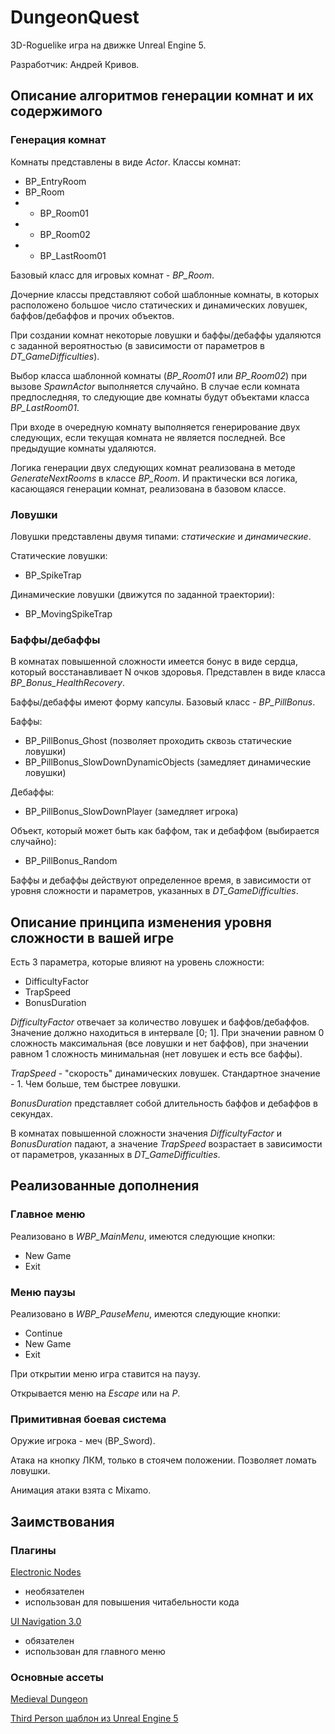 # DungeonQuest

3D-Roguelike игра на движке Unreal Engine 5.

Разработчик: Андрей Кривов.

## Описание алгоритмов генерации комнат и их содержимого

### Генерация комнат

Комнаты представлены в виде *Actor*.
Классы комнат:
- BP_EntryRoom
- BP_Room
- - BP_Room01
- - BP_Room02
- - BP_LastRoom01

Базовый класс для игровых комнат - *BP_Room*.

Дочерние классы представляют собой шаблонные комнаты, в которых расположено большое число статических и динамических ловушек, баффов/дебаффов и прочих объектов.

При создании комнат некоторые ловушки и баффы/дебаффы удаляются с заданной вероятностью (в зависимости от параметров в *DT_GameDifficulties*).

Выбор класса шаблонной комнаты (*BP_Room01* или *BP_Room02*) при вызове *SpawnActor* выполняется случайно. В случае если комната предпоследняя, то следующие две комнаты будут объектами класса *BP_LastRoom01*.

При входе в очередную комнату выполняется генерирование двух следующих, если текущая комната не является последней. Все предыдущие комнаты удаляются.

Логика генерации двух следующих комнат реализована в методе *GenerateNextRooms* в классе *BP_Room*. И практически вся логика, касающаяся генерации комнат, реализована в базовом классе.

### Ловушки

Ловушки представлены двумя типами: *статические* и *динамические*.

Статические ловушки:
- BP_SpikeTrap

Динамические ловушки (движутся по заданной траектории):
- BP_MovingSpikeTrap

### Баффы/дебаффы

В комнатах повышенной сложности имеется бонус в виде сердца, который восстанавливает N очков здоровья. Представлен в виде класса *BP_Bonus_HealthRecovery*.

Баффы/дебаффы имеют форму капсулы. Базовый класс - *BP_PillBonus*.

Баффы:
- BP_PillBonus_Ghost (позволяет проходить сквозь статические ловушки)
- BP_PillBonus_SlowDownDynamicObjects (замедляет динамические ловушки)

Дебаффы:
- BP_PillBonus_SlowDownPlayer (замедляет игрока)

Объект, который может быть как баффом, так и дебаффом (выбирается случайно):
- BP_PillBonus_Random

Баффы и дебаффы действуют определенное время, в зависимости от уровня сложности и параметров, указанных в *DT_GameDifficulties*.

## Описание принципа изменения уровня сложности в вашей игре

Есть 3 параметра, которые влияют на уровень сложности:
- DifficultyFactor
- TrapSpeed
- BonusDuration

*DifficultyFactor* отвечает за количество ловушек и баффов/дебаффов. Значение должно находиться в интервале [0; 1]. При значении равном 0 сложность максимальная (все ловушки и нет баффов), при значении равном 1 сложность минимальная (нет ловушек и есть все баффы).

*TrapSpeed* - "скорость" динамических ловушек. Стандартное значение - 1. Чем больше, тем быстрее ловушки.

*BonusDuration* представляет собой длительность баффов и дебаффов в секундах.

В комнатах повышенной сложности значения *DifficultyFactor* и *BonusDuration* падают, а значение *TrapSpeed* возрастает в зависимости от параметров, указанных в *DT_GameDifficulties*.

## Реализованные дополнения

### Главное меню

Реализовано в *WBP_MainMenu*, имеются следующие кнопки:
- New Game
- Exit

### Меню паузы

Реализовано в *WBP_PauseMenu*, имеются следующие кнопки:
- Continue
- New Game
- Exit

При открытии меню игра ставится на паузу.

Открывается меню на *Escape* или на *P*.

### Примитивная боевая система

Оружие игрока - меч (BP_Sword).

Атака на кнопку ЛКМ, только в стоячем положении. Позволяет ломать ловушки.

Анимация атаки взята с Mixamo.

## Заимствования

### Плагины

[Electronic Nodes](https://www.unrealengine.com/marketplace/en-US/product/electronic-nodes)
- необязателен
- использован для повышения читабельности кода

[UI Navigation 3.0](https://www.unrealengine.com/marketplace/en-US/product/ui-navigation-3)
- обязателен
- использован для главного меню

### Основные ассеты

[Medieval Dungeon](https://www.unrealengine.com/marketplace/en-US/product/a5b6a73fea5340bda9b8ac33d877c9e2)

[Third Person шаблон из Unreal Engine 5](https://www.unrealengine.com/en-US/unreal-engine-5)
